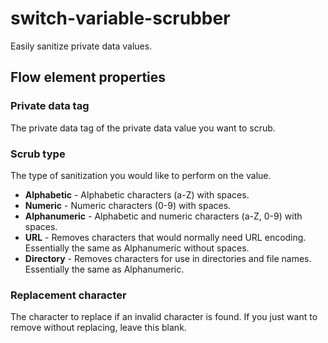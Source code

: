 # switch-variable-scrubber
Easily sanitize private data values.

## Flow element properties

### Private data tag
The private data tag of the private data value you want to scrub.

### Scrub type
The type of sanitization you would like to perform on the value.
- **Alphabetic** - Alphabetic characters (a-Z) with spaces.
- **Numeric** - Numeric characters (0-9) with spaces.
- **Alphanumeric** - Alphabetic and numeric characters (a-Z, 0-9) with spaces.
- **URL** - Removes characters that would normally need URL encoding. Essentially the same as Alphanumeric without spaces.
- **Directory** - Removes characters for use in directories and file names. Essentially the same as Alphanumeric.

### Replacement character
The character to replace if an invalid character is found. If you just want to remove without replacing, leave this blank.
